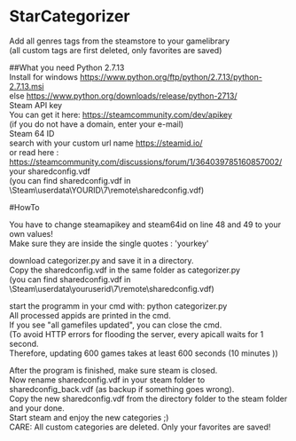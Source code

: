 # StarCategorizer
Add all genres tags from the steamstore to your gamelibrary  
(all custom tags are first deleted, only favorites are saved)

##What you need
Python 2.7.13  
Install for windows https://www.python.org/ftp/python/2.7.13/python-2.7.13.msi      
else https://www.python.org/downloads/release/python-2713/        
Steam API key  
You can get it here: https://steamcommunity.com/dev/apikey  
(if you do not have a domain, enter your e-mail)  
Steam 64 ID    
search with your custom url name https://steamid.io/  
or read here : https://steamcommunity.com/discussions/forum/1/364039785160857002/  
your sharedconfig.vdf  
(you can find sharedconfig.vdf in \Steam\userdata\YOURID\7\remote\sharedconfig.vdf)  

#HowTo

You have to change steamapikey and steam64id on line 48 and 49 to your own values!  
Make sure they are inside the single quotes : 'yourkey'   
 
download categorizer.py and save it in a directory.  
Copy the sharedconfig.vdf in the same folder as categorizer.py  
(you can find sharedconfig.vdf in \Steam\userdata\youruserid\7\remote\sharedconfig.vdf)  

start the programm in your cmd with: python categorizer.py  
All processed appids are printed in the cmd.  
If you see "all gamefiles updated", you can close the cmd.  
(To avoid HTTP errors for flooding the server, every apicall waits for 1 second.  
Therefore, updating 600 games takes at least 600 seconds (10 minutes ))  

After the program is finished, make sure steam is closed.  
Now rename sharedconfig.vdf in your steam folder to sharedconfig_back.vdf (as backup if something goes wrong).  
Copy the new sharedconfig.vdf from the directory folder to the steam folder and your done.  
Start steam and enjoy the new categories ;)  
CARE: All custom categories are deleted. Only your favorites are saved!  



